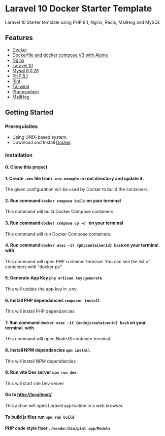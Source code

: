 # Laravel 10 Docker Starter Template
Laravel 10 Starter template using PHP 8.1, Nginx, Redis, MailHog and MySQL 

## Features
* [Docker](https://www.docker.com/)
* [Dockerfile and docker compose V3 with Alpine](https://hub.docker.com/_/alpine)
* [Nginx](https://www.nginx.com)
* [Laravel 10](https://laravel.com/)
* [Mysql 8.0.26](https://www.mysql.com//)
* [PHP 8.1](https://www.php.net/)
* [Pint](https://laravel.com/docs/10.x/pint)
* [Tailwind](https://tailwindcss.com/)
* [Phpmyadmin](https://www.phpmyadmin.net/)
* [MailHog](https://github.com/mailhog/MailHog)

## Getting Started
### Prerequisites
- Using UNIX-based system.
- Download and Install [Docker](https://docs.docker.com/engine/install/).

### Installation
#### 0. Clone this project

#### 1. Create `.env` file from `.env.example` in root directory and update it.
The given configuration will be used by Docker to build the containers.  

#### 2. Run command `docker compose build` on your terminal
This command will build Docker Compose containers.

#### 3. Run command `docker compose up -d ` on your terminal
This command will run Docker Compose containers.

#### 4. Run command `docker exec -it {phpcontainerid} bash` on your terminal. with 
This command will open PHP container terminal.
You can see the list of containers with "docker ps"

#### 5. Generate App Key `php artisan key:generate`
This will update the app key in .env

#### 6. Install PHP dependancies `composer install`
This will install PHP dependancies

#### 7. Run command `docker exec -it {nodejscontainerid} bash` on your terminal. with 
This command will open NodeJS container terminal.

#### 8. Install NPM dependancies `npm install`
This will install NPM dependancies

#### 9. Run vite Dev server `npm run dev`
This will start vite Dev server

####  Go to [http://localhost/](http://localhost)
This action will open Laravel application in a web browser.  

#### To build js files run `npm run build`

#### PHP code style fixer  `./vendor/bin/pint app/Models`
